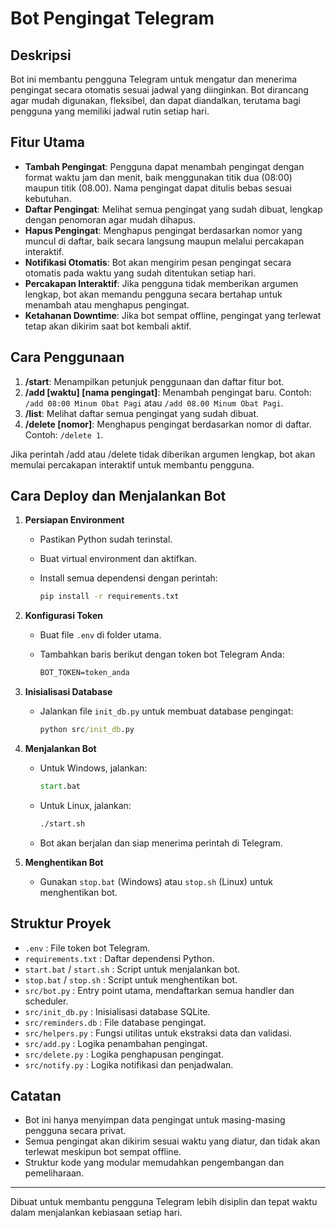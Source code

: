 # Bot Pengingat Telegram

## Deskripsi

Bot ini membantu pengguna Telegram untuk mengatur dan menerima pengingat secara otomatis sesuai jadwal yang diinginkan. Bot dirancang agar mudah digunakan, fleksibel, dan dapat diandalkan, terutama bagi pengguna yang memiliki jadwal rutin setiap hari.

## Fitur Utama

- **Tambah Pengingat**: Pengguna dapat menambah pengingat dengan format waktu jam dan menit, baik menggunakan titik dua (08:00) maupun titik (08.00). Nama pengingat dapat ditulis bebas sesuai kebutuhan.
- **Daftar Pengingat**: Melihat semua pengingat yang sudah dibuat, lengkap dengan penomoran agar mudah dihapus.
- **Hapus Pengingat**: Menghapus pengingat berdasarkan nomor yang muncul di daftar, baik secara langsung maupun melalui percakapan interaktif.
- **Notifikasi Otomatis**: Bot akan mengirim pesan pengingat secara otomatis pada waktu yang sudah ditentukan setiap hari.
- **Percakapan Interaktif**: Jika pengguna tidak memberikan argumen lengkap, bot akan memandu pengguna secara bertahap untuk menambah atau menghapus pengingat.
- **Ketahanan Downtime**: Jika bot sempat offline, pengingat yang terlewat tetap akan dikirim saat bot kembali aktif.

## Cara Penggunaan

1. **/start**: Menampilkan petunjuk penggunaan dan daftar fitur bot.
2. **/add [waktu] [nama pengingat]**: Menambah pengingat baru. Contoh: `/add 08:00 Minum Obat Pagi` atau `/add 08.00 Minum Obat Pagi`.
3. **/list**: Melihat daftar semua pengingat yang sudah dibuat.
4. **/delete [nomor]**: Menghapus pengingat berdasarkan nomor di daftar. Contoh: `/delete 1`.

Jika perintah /add atau /delete tidak diberikan argumen lengkap, bot akan memulai percakapan interaktif untuk membantu pengguna.

## Cara Deploy dan Menjalankan Bot

1. **Persiapan Environment**
   - Pastikan Python sudah terinstal.
   - Buat virtual environment dan aktifkan.
   - Install semua dependensi dengan perintah:

     ```cmd
     pip install -r requirements.txt
     ```

2. **Konfigurasi Token**
   - Buat file `.env` di folder utama.
   - Tambahkan baris berikut dengan token bot Telegram Anda:

     ```txt
     BOT_TOKEN=token_anda
     ```

3. **Inisialisasi Database**
   - Jalankan file `init_db.py` untuk membuat database pengingat:

     ```cmd
     python src/init_db.py
     ```

4. **Menjalankan Bot**
   - Untuk Windows, jalankan:

     ```cmd
     start.bat
     ```

   - Untuk Linux, jalankan:

     ```bash
     ./start.sh
     ```

   - Bot akan berjalan dan siap menerima perintah di Telegram.
5. **Menghentikan Bot**
   - Gunakan `stop.bat` (Windows) atau `stop.sh` (Linux) untuk menghentikan bot.

## Struktur Proyek

- `.env` : File token bot Telegram.
- `requirements.txt` : Daftar dependensi Python.
- `start.bat` / `start.sh` : Script untuk menjalankan bot.
- `stop.bat` / `stop.sh` : Script untuk menghentikan bot.
- `src/bot.py` : Entry point utama, mendaftarkan semua handler dan scheduler.
- `src/init_db.py` : Inisialisasi database SQLite.
- `src/reminders.db` : File database pengingat.
- `src/helpers.py` : Fungsi utilitas untuk ekstraksi data dan validasi.
- `src/add.py` : Logika penambahan pengingat.
- `src/delete.py` : Logika penghapusan pengingat.
- `src/notify.py` : Logika notifikasi dan penjadwalan.

## Catatan

- Bot ini hanya menyimpan data pengingat untuk masing-masing pengguna secara privat.
- Semua pengingat akan dikirim sesuai waktu yang diatur, dan tidak akan terlewat meskipun bot sempat offline.
- Struktur kode yang modular memudahkan pengembangan dan pemeliharaan.

---
Dibuat untuk membantu pengguna Telegram lebih disiplin dan tepat waktu dalam menjalankan kebiasaan setiap hari.
